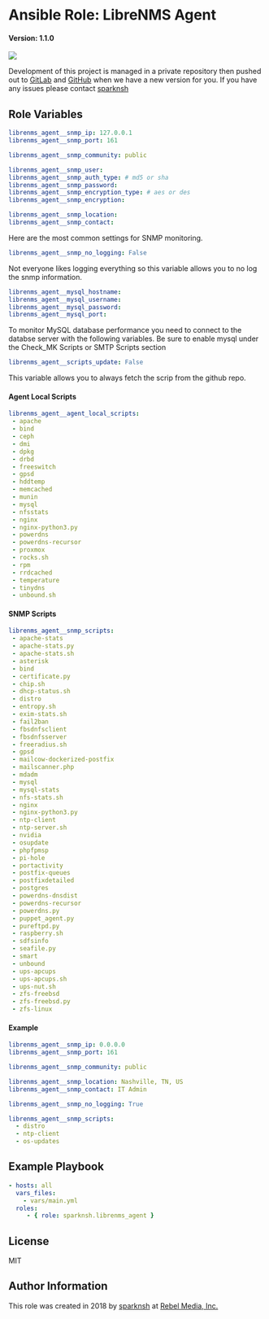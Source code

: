 # Ansible Role: LibreNMS Agent

#### Version: 1.1.0

[![](https://img.shields.io/badge/role-sparknsh.librenms_agent-blue.svg)](https://galaxy.ansible.com/sparknsh/librenms_agent)

Development of this project is managed in a private repository then pushed out to [GitLab](https://gitlab.com/sparknsh/ansible-role-librenms_agent) and [GitHub](https://github.com/sparknsh/ansible-role-librenms_agent) when we have a new version for you. If you have any issues please contact [sparknsh](https://www.sparknsh.com/contact?type=issue&name=ansible-role-librenms_agent)

## Role Variables

```yaml
librenms_agent__snmp_ip: 127.0.0.1
librenms_agent__snmp_port: 161

librenms_agent__snmp_community: public

librenms_agent__snmp_user:
librenms_agent__snmp_auth_type: # md5 or sha
librenms_agent__snmp_password:
librenms_agent__snmp_encryption_type: # aes or des
librenms_agent__snmp_encryption:

librenms_agent__snmp_location:
librenms_agent__snmp_contact:
```
Here are the most common settings for SNMP monitoring.

```yaml
librenms_agent__snmp_no_logging: False
```
Not everyone likes logging everything so this variable allows you to no log the snmp information.

```yaml
librenms_agent__mysql_hostname:
librenms_agent__mysql_username:
librenms_agent__mysql_password:
librenms_agent__mysql_port:
```
To monitor MySQL database performance you need to connect to the databse server with the following variables. Be sure to enable mysql under the Check_MK Scripts or SMTP Scripts section

```yaml
librenms_agent__scripts_update: False
```
This variable allows you to always fetch the scrip from the github repo.

#### Agent Local Scripts

```yaml
librenms_agent__agent_local_scripts:
 - apache
 - bind
 - ceph
 - dmi
 - dpkg
 - drbd
 - freeswitch
 - gpsd
 - hddtemp
 - memcached
 - munin
 - mysql
 - nfsstats
 - nginx
 - nginx-python3.py
 - powerdns
 - powerdns-recursor
 - proxmox
 - rocks.sh
 - rpm
 - rrdcached
 - temperature
 - tinydns
 - unbound.sh
```

#### SNMP Scripts

```yaml
librenms_agent__snmp_scripts:
 - apache-stats
 - apache-stats.py
 - apache-stats.sh
 - asterisk
 - bind
 - certificate.py
 - chip.sh
 - dhcp-status.sh
 - distro
 - entropy.sh
 - exim-stats.sh
 - fail2ban
 - fbsdnfsclient
 - fbsdnfsserver
 - freeradius.sh
 - gpsd
 - mailcow-dockerized-postfix
 - mailscanner.php
 - mdadm
 - mysql
 - mysql-stats
 - nfs-stats.sh
 - nginx
 - nginx-python3.py
 - ntp-client
 - ntp-server.sh
 - nvidia
 - osupdate
 - phpfpmsp
 - pi-hole
 - portactivity
 - postfix-queues
 - postfixdetailed
 - postgres
 - powerdns-dnsdist
 - powerdns-recursor
 - powerdns.py
 - puppet_agent.py
 - pureftpd.py
 - raspberry.sh
 - sdfsinfo
 - seafile.py
 - smart
 - unbound
 - ups-apcups
 - ups-apcups.sh
 - ups-nut.sh
 - zfs-freebsd
 - zfs-freebsd.py
 - zfs-linux
```

#### Example

```yaml
librenms_agent__snmp_ip: 0.0.0.0
librenms_agent__snmp_port: 161

librenms_agent__snmp_community: public

librenms_agent__snmp_location: Nashville, TN, US
librenms_agent__snmp_contact: IT Admin

librenms_agent__snmp_no_logging: True

librenms_agent__snmp_scripts:
  - distro
  - ntp-client
  - os-updates
```

## Example Playbook

```yaml
- hosts: all
  vars_files:
    - vars/main.yml
  roles:
     - { role: sparknsh.librenms_agent }
```

## License

MIT

## Author Information

This role was created in 2018 by [sparknsh](https://www.sparknsh.com) at [Rebel Media, Inc.](https://www.rebelmedia.io/)
